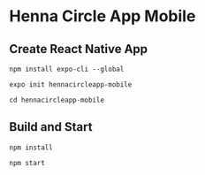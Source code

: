 # Henna Circle App Mobile

## Create React Native App
```shell
npm install expo-cli --global
```

```shell
expo init hennacircleapp-mobile
```

```shell
cd hennacircleapp-mobile
```

## Build and Start

```shell
npm install
```

```shell
npm start
```


